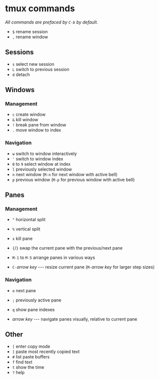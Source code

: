 # tmux commands

*All commands are prefaced by `C-b` by default.*

* `$`   rename session
* `,`   rename window

## Sessions

* `s`   select new session
* `L`   switch to previous session
* `d`   detach


## Windows

### Management

* `c`   create window
* `&`   kill window
* `!`   break pane from window
* `.`   move window to index

### Navigation

* `w`   switch to window interactively
* `'`   switch to window index
* `0` to `9` select window at index
* `l`   previously selected window
* `n`   next window (`M-n` for next window with active bell)
* `p`   previous window (`M-p` for previous window with active bell)


## Panes

### Management

* `"`   horizontal split
* `%`   vertical split
* `x`   kill pane

* `{`/`}` swap the current pane with the previous/next pane
* `M-1` to `M-5` arrange panes in various ways

* `C-`*arrow key* --- resize current pane  (`M-`*arrow key* for larger step sizes)

### Navigation

* `o`   next pane
* `;`   previously active pane
* `q`   show pane indexes

*  *arrow key* --- navigate panes visually, relative to current pane


## Other

* `[`   enter copy mode
* `]`   paste most recently copied text
* `#`   list paste buffers
* `f`   find text
* `t`   show the time
* `?`   help
